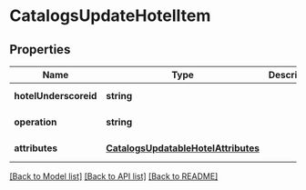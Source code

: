 # CatalogsUpdateHotelItem

## Properties
Name | Type | Description | Notes
------------ | ------------- | ------------- | -------------
**hotelUnderscoreid** | **string** |  | [default to null]
**operation** | **string** |  | [default to null]
**attributes** | [**CatalogsUpdatableHotelAttributes**](CatalogsUpdatableHotelAttributes.md) |  | [default to null]

[[Back to Model list]](../README.md#documentation-for-models) [[Back to API list]](../README.md#documentation-for-api-endpoints) [[Back to README]](../README.md)


